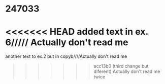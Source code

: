 # 247033
<<<<<<< HEAD
added text in ex. 6///// Actually don't read me
=======
another text to ex.2 but in copyb////Actually don't read me
>>>>>>> acc13b0 (third change but diferent)
Actually don't read me twice